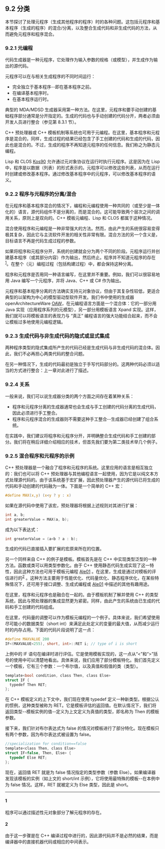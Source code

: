 ## 9.2 分类
本节探讨了处理元程序（生成其他程序的程序）时的各种问题。这包括元程序和基本程序（生成的程序）的混合/分离，以及整合生成代码和非生成代码的方法，从而避免元程序和程序混合。

### 9.2.1 元编程
代码生成器是一种元程序，它处理作为输入参数的规格（或模型），并生成作为输出的源代码。

元程序可以在与相关生成程序的不同时间运行：

- 完全独立于基本程序--即在基本程序之前。
- 在编译基本程序时。
- 在基本程序运行时。

典型的 MDA/MDSD 生成器采用第一种方法。在这里，元程序和要手动创建的基础程序部分通常是分开指定的。生成的代码也与手动创建的代码分开，两者必须由开发人员进行整合（参见第 8.3.1 节）。

C++ 预处理器或 C++ 模板机制等系统也可用于元编程。在这里，基本程序和元程序是混合的，同样，生成过程的结果已经包含了手工创建的代码和生成的代码，因此也是混合的。不过，生成的程序不再知道元程序的任何信息。我们称之为静态元编程。

Lisp 和 CLOS [Kos90](../ref.md#kos90) 允许通过元对象协议在运行时执行元程序。这是因为在 Lisp 中，程序是以数据（列表）的形式表示的。元程序可以修改这些列表，从而在运行时创建或修改基本程序。通过修改基本程序中的元程序，可以修改基本程序的语义。

### 9.2.2 程序与元程序的分离/混合
在元程序和基本程序混合的情况下，编程和元编程使用一种共同的（或至少是一体化的）语言，源代码组件不是分离的，而是混合的。这可能导致两个层次之间的调用关系，原则上是双向的。C++ 模板元编程、Lisp 和 CLOS 都属于这种情况。

混合使用程序和元编程是一种非常强大的方法。然而，由此产生的系统很容易变得极其复杂，因此它与主流软件开发的相关性非常有限。混合方法的另一个含义是，目标语言不再是代码生成过程的参数。

如果将程序和元程序分开，系统的创建就会分为两个不同的阶段。元程序运行并创建基本程序（或其部分内容）作为输出，然后终止。程序并不知道元程序的存在<sup>[1](#1)</sup>。在整个（元）编程过程（包括构建过程）中，都会保持这种分离。

程序和元程序是否用同一种语言编写，在这里并不重要。例如，我们可以很容易地用 Java 编写一个元程序，并将 Java、C++ 或 C# 作为输出。

元程序和基本程序分离的方法确实支持元对象协议，但由于其复杂性较低，更适合典型的以架构为中心的模型驱动型软件开发。我们书中使用的生成器 openArchitectureWare [OAW](../ref.md#oaw)，在元编程语言方面是一个混合体：它的一部分用 Java 实现（应用程序系列的元模型），另一部分用模板语言 Xpand 实现。这样，我们就可以将模板语言的表现力与 “真正” 编程语言的强大功能结合起来，而不会让模板过多地使用元编程逻辑。

### 9.2.3 生成代码与非生成代码的隐式或显式集成
两种程序类型的隐式集成所产生的代码已经是生成代码与非生成代码的混合体。因此，我们不必再担心两类代码的整合问题。

在另一种情况下，生成的代码最初是独立于手写代码部分的。这两种代码必须以适当的方式进行整合：上一章对此进行了描述。

### 9.2.4 关系
一般来说，我们可以说生成器分类的两个方面之间存在着某种关系：

- 程序和元程序分离的生成器通常也会生成与手工创建的代码分离的生成代码，因此必须进行手工整合。
- 程序和元程序混合的生成器则不需要这种手工整合--生成器已经创建了组合系统。

在实践中，我们建议将程序和元程序分开，并明确整合生成代码和手工创建的部分。我们将在稍后详细介绍相应的技术，但首先我们要为第二类技术举几个例子。

### 9.2.5 混合程序和元程序的示例
C++ 预处理器是一个融合了程序和元程序的系统。这里应用的语言是相互独立的：我们也可以将 C++ 预处理器与其他编程语言一起使用，因为它是以纯文本方式处理源代码的。由于该系统基于宏扩展，因此预处理器产生的源代码已将生成的代码和手动创建的代码融为一体。下面是一个简单的 C++ 宏：

```c
#define MAX(x,y) (x<y ? y : x)
```

如果在源代码中使用了该宏，预处理器将根据上述规则对其进行扩展：

```c
int a, b;
int greaterValue = MAX(a, b);
```

成为以下表达式：

```c
int greaterValue = (a<b ? a : b);
```

生成的代码已直接插入要扩展的宏原来所在的位置。

另一个同样来自 C++ 的例子是模板。模板首先是在 C++ 中实现类型泛型的一种方法。函数或类可以用类型参数化。由于 C++ 使用静态代码生成实现了这一特性，因此这种方法也可用于模板元编程 [Ale01](../ref.md#ale01) 。在这里，生成是通过对模板的评估进行的<sup>[2](#2)</sup> 。这种方法主要用于性能优化、代码量优化、静态程序优化，在某些特殊情况下，还可用于接口调整、生成式编程或 [Ale01](../ref.md#ale01)  中描述的其他有趣用途。

在这里，程序和元程序也是融合在一起的。由于模板机制了解并使用 C++ 的类型系统，因此与预处理器的集成显然更为紧密。同样，由此产生的系统由已生成的代码和手工创建的代码组成。

在这里，代码量的调整可以作为模板元编程的一个例子。具体来说，我们希望使用尽可能小的数据类型（short int）来满足此处定义的变量的最大值，从而减少运行时的内存占用。下面的代码片段说明了这一点：

```c
#define MAXVALUE 200
IF<(MAXVALUE<255), short, int>::RET i; // type of i is short
```

上例中的 IF 语句在编译时进行评估。它是使用模板实现的，这一点从“<”和“>”括号的使用中可以清楚地看出。具体来说，我们应用了部分模板特化。我们首先定义一个模板，它有三个参数：一个布尔值，以及真值和假值的类（类型）。

```c
template<bool condition, class Then, class Else>
struct IF {
  typedef Then RET;
};
```
在 C++ 模板定义的上下文中，我们现在使用 typedef 定义一种新类型。根据公认的惯例，这种类型被称为 RET。它是模板评估的返回值。在默认情况下，我们将返回类型--模板实例的值--定义为上文定义为真值的类型，即名称为 Then 的模板参数。

接下来，我们针对布尔表达式为 false 的情况对模板进行了部分特化。现在模板只有两个参数，因为布尔表达式被设置为 false。

```c
//specialization for condition==false 
template<class Then, class Else>
struct IF<false, Then, Else> {
  typedef Else RET;
};
```

现在，返回值 RET 就是为 false 情况指定的类型参数（参数 Else）。如果编译器发现该模板的实例（如上文的 short/int 示例），它将使用最特殊的模板--在本例中为 false 情况。这样，RET 就被定义为 Else 类型，因此是 short。

---
#### 1
程序可以通过描述性元对象部分了解元程序的存在。

#### 2
由于这一步骤是在 C++ 编译过程中进行的，因此源代码并不是必然的结果，而是编译器中的直接机器代码或相应的中间表示。
